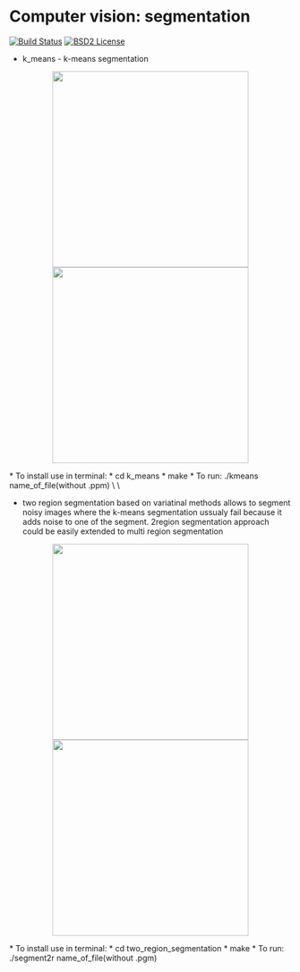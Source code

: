 Computer vision: segmentation
====================================================



[![Build Status](https://travis-ci.org/Dtananaev/k_means.svg?branch=master)](https://travis-ci.org/Dtananaev/k_means)
[![BSD2 License](http://img.shields.io/badge/license-BSD2-brightgreen.svg)](https://github.com/Dtananaev/k_means/blob/master/LICENSE.md) 

* k_means - k-means segmentation 
<p align="center">
  <img src="https://github.com/Dtananaev/k_means/blob/master/pictures/tesla.jpg" width="350"/>
  <img src="https://github.com/Dtananaev/k_means/blob/master/pictures/tesla_clustered.jpg" width="350"/>
</p>
     * To install use in terminal: 
         * cd k_means
         * make
     * To run: ./kmeans name_of_file(without .ppm) \<number of clusters\> \<number of iteration\>
     
     

* two region segmentation based on variatinal methods allows to segment noisy images where the k-means segmentation ussualy fail because it adds noise to one of the segment. 2region segmentation approach could be easily extended to multi region segmentation
<p align="center">
  <img src="https://github.com/Dtananaev/cv_segmentation/blob/master/pictures/withWholeEasier.jpg" width="350"/>
  <img src="https://github.com/Dtananaev/cv_segmentation/blob/master/pictures/withWholeEasier_2r.jpg" width="350"/>
</p>
     * To install use in terminal: 
         * cd two_region_segmentation
         * make
     * To run: ./segment2r name_of_file(without .pgm)
